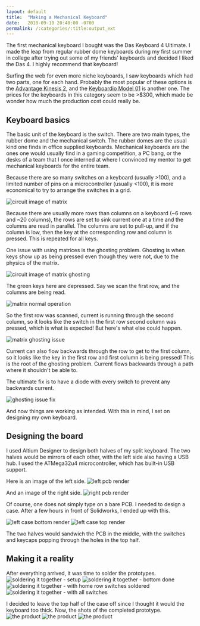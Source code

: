 ```yaml
---
layout: default
title:  "Making a Mechanical Keyboard"
date:   2018-09-10 20:40:00 -0700
permalink: /:categories/:title:output_ext
---
```


The first mechanical keyboard I bought was the Das Keyboard 4 Ultimate. I made the leap from regular rubber dome keyboards during my first summer in college after trying out some of my friends' keyboards and decided I liked the Das 4. I highly recommend that keyboard!

Surfing the web for even more niche keyboards, I saw keyboards which had two parts, one for each hand. Probably the most popular of these options is the [Advantage Kinesis 2](https://www.kinesis-ergo.com/shop/advantage2/), and the [Keyboardio Model 01](https://shop.keyboard.io/) is another one. The prices for the keyboards in this category seem to be >$300, which made be wonder how much the production cost could really be.

Keyboard basics
---

The basic unit of the keyboard is the switch. There are two main types, the rubber dome and the mechanical switch. The rubber domes are the usual kind one finds in office supplied keyboards. Mechanical keyboards are the ones one would usually find in a gaming competition, a PC bang, or the desks of a team that I once interned at where I convinced my mentor to get mechanical keyboards for the entire team.

Because there are so many switches on a keyboard (usually >100), and a limited number of pins on a microcontroller (usually <100), it is more economical to try to arrange the switches in a grid.

![circuit image of matrix](/assets/projects/ex2keyboard/schematic-matrix.svg)

Because there are usually more rows than columns on a keyboard (~6 rows and ~20 columns), the rows are set to sink current one at a time and the columns are read in parallel. The columns are set to pull-up, and if the column is low, then the key at the corresponding row and column is pressed. This is repeated for all keys.

One issue with using matrices is the ghosting problem. Ghosting is when keys show up as being pressed even though they were not, due to the physics of the matrix.

![circuit image of matrix ghosting](/assets/projects/ex2keyboard/exp-ghosting.png)

The green keys here are depressed. Say we scan the first row, and the columns are being read.

![matrix normal operation](/assets/projects/ex2keyboard/exp-ghosting-current.png)

So the first row was scanned, current is running through the second column, so it looks like the switch in the first row second column was pressed, which is what is expected! But here's what else could happen.

![matrix ghosting issue](/assets/projects/ex2keyboard/exp-ghosting-issue-current.png)

Current can also flow backwards through the row to get to the first column, so it looks like the key in the first row and first column is being pressed! This is the root of the ghosting problem. Current flows backwards through a path where it shouldn't be able to.

The ultimate fix is to have a diode with every switch to prevent any backwards current.

![ghosting issue fix](/assets/projects/ex2keyboard/exp-ghosting-fix.png)

And now things are working as intended. With this in mind, I set on designing my own keyboard.

Designing the board
---
I used Altium Designer to design both halves of my split keyboard. The two halves would be mirrors of each other, with the left side also having a USB hub. I used the ATMega32u4 microcontroller, which has built-in USB support.

Here is an image of the left side.
![left pcb render](/assets/projects/ex2keyboard/pcb-left-render.jpg)

And an image of the right side.
![right pcb render](/assets/projects/ex2keyboard/pcb-right-render.jpg)

Of course, one does not simply type on a bare PCB. I needed to design a case. After a few hours in front of Solidworks, I ended up with this.

![left case bottom render](/assets/projects/ex2keyboard/case-leftbottom-render.jpg)
![left case top render](/assets/projects/ex2keyboard/case-lefttop-render.jpg)

The two halves would sandwich the PCB in the middle, with the switches and keycaps popping through the holes in the top half.

Making it a reality
---
After everything arrived, it was time to solder the prototypes.
![soldering it together - setup](/assets/projects/ex2keyboard/solder-setup.jpg)
![soldering it together - bottom done](/assets/projects/ex2keyboard/solder-complete.jpg)
![soldering it together - with home row switches soldered](/assets/projects/ex2keyboard/switch-home.jpg)
![soldering it together - with all switches](/assets/projects/ex2keyboard/switch-all.jpg)

I decided to leave the top half of the case off since I thought it would the keyboard too thick. Now, the shots of the completed prototype.
![the product](/assets/projects/ex2keyboard/product.jpg)
![the product](/assets/projects/ex2keyboard/product-side.jpg)
![the product](/assets/projects/ex2keyboard/product-back.jpg)

